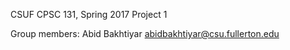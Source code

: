 CSUF CPSC 131, Spring 2017
Project 1

Group members:
Abid Bakhtiyar  abidbakhtiyar@csu.fullerton.edu

